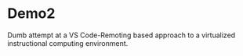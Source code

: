 # Demo2

Dumb attempt at a VS Code-Remoting based approach to a virtualized
instructional computing environment.
